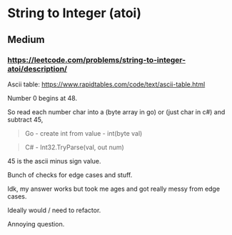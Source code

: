 # String to Integer (atoi)
## Medium
### https://leetcode.com/problems/string-to-integer-atoi/description/

Ascii table: https://www.rapidtables.com/code/text/ascii-table.html

Number 0 begins at 48.

So read each number char into a  (byte array in go) or (just char in c#) and subtract 45, 

> Go - create int from value - int(byte val)

> C# - Int32.TryParse(val, out num)


45 is the ascii minus sign value.



Bunch of checks for edge cases and stuff.

Idk, my answer works but took me ages and got really messy from edge cases.

Ideally would / need to refactor.

Annoying question.